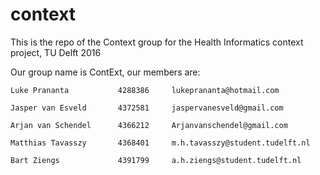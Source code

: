 # context
This is the repo of the Context group for the Health Informatics context project, TU Delft 2016

Our group name is ContExt, our members are: 

    Luke Prananta		    4288386	    lukeprananta@hotmail.com

    Jasper van Esveld	    4372581	    jaspervanesveld@gmail.com

    Arjan van Schendel	    4366212	    Arjanvanschendel@gmail.com 

    Matthias Tavasszy	    4368401	    m.h.tavasszy@student.tudelft.nl

    Bart Ziengs		        4391799 	a.h.ziengs@student.tudelft.nl
